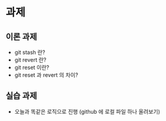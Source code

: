 # 과제



## 이론 과제 

- git stash 란?
- git revert 란?
- git reset 이란?
- git reset 과 revert 의 차이?



## 실습 과제 

- 오늘과 똑같은 로직으로 진행 (github 에 로컬 파일 하나 올려보기)